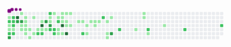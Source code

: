 <svg viewBox="-16 -32 880 192" width="880" height="192" xmlns="http://www.w3.org/2000/svg"><desc>Generated with https://github.com/Platane/snk</desc><style>@keyframes c0{.56%{fill:var(--c1)}.58%,to{fill:var(--ce)}}@keyframes c1{45.86%{fill:var(--c2)}45.88%,to{fill:var(--ce)}}@keyframes c2{1.7%{fill:var(--c1)}1.72%,to{fill:var(--ce)}}@keyframes c3{1.98%{fill:var(--c1)}2%,to{fill:var(--ce)}}@keyframes c4{47.28%{fill:var(--c2)}47.3%,to{fill:var(--ce)}}@keyframes c5{87.45%{fill:var(--c3)}87.47%,to{fill:var(--ce)}}@keyframes c6{45.29%{fill:var(--c2)}45.31%,to{fill:var(--ce)}}@keyframes c7{45.57%{fill:var(--c2)}45.59%,to{fill:var(--ce)}}@keyframes c8{46.43%{fill:var(--c2)}46.45%,to{fill:var(--ce)}}@keyframes c9{2.27%{fill:var(--c1)}2.29%,to{fill:var(--ce)}}@keyframes ca{47%{fill:var(--c2)}47.02%,to{fill:var(--ce)}}@keyframes cb{89.45%{fill:var(--c4)}89.47%,to{fill:var(--ce)}}@keyframes cc{85.74%{fill:var(--c3)}85.76%,to{fill:var(--ce)}}@keyframes cd{44.43%{fill:var(--c1)}44.45%,to{fill:var(--ce)}}@keyframes ce{85.46%{fill:var(--c3)}85.48%,to{fill:var(--ce)}}@keyframes cf{40.16%{fill:var(--c1)}40.18%,to{fill:var(--ce)}}@keyframes cg{2.84%{fill:var(--c1)}2.86%,to{fill:var(--ce)}}@keyframes ch{39.31%{fill:var(--c1)}39.33%,to{fill:var(--ce)}}@keyframes ci{39.59%{fill:var(--c1)}39.61%,to{fill:var(--ce)}}@keyframes cj{39.88%{fill:var(--c1)}39.9%,to{fill:var(--ce)}}@keyframes ck{3.12%{fill:var(--c1)}3.14%,to{fill:var(--ce)}}@keyframes cl{41.02%{fill:var(--c1)}41.04%,to{fill:var(--ce)}}@keyframes cm{3.41%{fill:var(--c1)}3.43%,to{fill:var(--ce)}}@keyframes cn{42.16%{fill:var(--c1)}42.18%,to{fill:var(--ce)}}@keyframes co{38.74%{fill:var(--c1)}38.76%,to{fill:var(--ce)}}@keyframes cp{41.59%{fill:var(--c1)}41.61%,to{fill:var(--ce)}}@keyframes cq{3.98%{fill:var(--c1)}4%,to{fill:var(--ce)}}@keyframes cr{49.85%{fill:var(--c2)}49.87%,to{fill:var(--ce)}}@keyframes cs{37.88%{fill:var(--c1)}37.9%,to{fill:var(--ce)}}@keyframes ct{91.73%{fill:var(--c4)}91.75%,to{fill:var(--ce)}}@keyframes cu{4.26%{fill:var(--c1)}4.28%,to{fill:var(--ce)}}@keyframes cv{50.13%{fill:var(--c2)}50.15%,to{fill:var(--ce)}}@keyframes cw{83.75%{fill:var(--c3)}83.77%,to{fill:var(--ce)}}@keyframes cx{4.55%{fill:var(--c1)}4.57%,to{fill:var(--ce)}}@keyframes cy{54.41%{fill:var(--c2)}54.43%,to{fill:var(--ce)}}@keyframes cz{8.54%{fill:var(--c1)}8.56%,to{fill:var(--ce)}}@keyframes c10{8.25%{fill:var(--c1)}8.27%,to{fill:var(--ce)}}@keyframes c11{83.18%{fill:var(--c3)}83.2%,to{fill:var(--ce)}}@keyframes c12{51.56%{fill:var(--c2)}51.58%,to{fill:var(--ce)}}@keyframes c13{36.46%{fill:var(--c1)}36.48%,to{fill:var(--ce)}}@keyframes c14{51.27%{fill:var(--c2)}51.29%,to{fill:var(--ce)}}@keyframes c15{50.99%{fill:var(--c2)}51.01%,to{fill:var(--ce)}}@keyframes c16{9.11%{fill:var(--c1)}9.13%,to{fill:var(--ce)}}@keyframes c17{53.27%{fill:var(--c2)}53.29%,to{fill:var(--ce)}}@keyframes c18{7.11%{fill:var(--c1)}7.13%,to{fill:var(--ce)}}@keyframes c19{6.26%{fill:var(--c1)}6.28%,to{fill:var(--ce)}}@keyframes c1a{9.68%{fill:var(--c1)}9.7%,to{fill:var(--ce)}}@keyframes c1b{9.39%{fill:var(--c1)}9.41%,to{fill:var(--ce)}}@keyframes c1c{11.39%{fill:var(--c1)}11.41%,to{fill:var(--ce)}}@keyframes c1d{93.15%{fill:var(--c4)}93.17%,to{fill:var(--ce)}}@keyframes c1e{6.54%{fill:var(--c1)}6.56%,to{fill:var(--ce)}}@keyframes c1f{9.96%{fill:var(--c1)}9.98%,to{fill:var(--ce)}}@keyframes c1g{11.1%{fill:var(--c1)}11.12%,to{fill:var(--ce)}}@keyframes c1h{12.53%{fill:var(--c1)}12.55%,to{fill:var(--ce)}}@keyframes c1i{94.01%{fill:var(--c4)}94.03%,to{fill:var(--ce)}}@keyframes c1j{10.25%{fill:var(--c1)}10.27%,to{fill:var(--ce)}}@keyframes c1k{12.81%{fill:var(--c1)}12.83%,to{fill:var(--ce)}}@keyframes c1l{13.67%{fill:var(--c1)}13.69%,to{fill:var(--ce)}}@keyframes c1m{13.95%{fill:var(--c1)}13.97%,to{fill:var(--ce)}}@keyframes c1n{58.11%{fill:var(--c2)}58.13%,to{fill:var(--ce)}}@keyframes c1o{20.22%{fill:var(--c1)}20.24%,to{fill:var(--ce)}}@keyframes c1p{20.79%{fill:var(--c1)}20.81%,to{fill:var(--ce)}}@keyframes c1q{14.52%{fill:var(--c1)}14.54%,to{fill:var(--ce)}}@keyframes c1r{14.8%{fill:var(--c1)}14.82%,to{fill:var(--ce)}}@keyframes c1s{19.65%{fill:var(--c1)}19.67%,to{fill:var(--ce)}}@keyframes c1t{15.09%{fill:var(--c1)}15.11%,to{fill:var(--ce)}}@keyframes c1u{60.67%{fill:var(--c2)}60.69%,to{fill:var(--ce)}}@keyframes c1v{15.66%{fill:var(--c1)}15.68%,to{fill:var(--ce)}}@keyframes c1w{17.65%{fill:var(--c1)}17.67%,to{fill:var(--ce)}}@keyframes c1x{17.94%{fill:var(--c1)}17.96%,to{fill:var(--ce)}}@keyframes c1y{16.23%{fill:var(--c1)}16.25%,to{fill:var(--ce)}}@keyframes c1z{78.34%{fill:var(--c3)}78.36%,to{fill:var(--ce)}}@keyframes c20{62.67%{fill:var(--c2)}62.69%,to{fill:var(--ce)}}@keyframes c21{25.06%{fill:var(--c1)}25.08%,to{fill:var(--ce)}}@keyframes c22{30.19%{fill:var(--c1)}30.21%,to{fill:var(--ce)}}@keyframes c23{29.9%{fill:var(--c1)}29.92%,to{fill:var(--ce)}}@keyframes c24{64.66%{fill:var(--c2)}64.68%,to{fill:var(--ce)}}@keyframes c25{26.2%{fill:var(--c1)}26.22%,to{fill:var(--ce)}}@keyframes c26{27.91%{fill:var(--c1)}27.93%,to{fill:var(--ce)}}@keyframes c27{67.23%{fill:var(--c2)}67.25%,to{fill:var(--ce)}}@keyframes c28{70.08%{fill:var(--c2)}70.1%,to{fill:var(--ce)}}@keyframes u0{.56%{transform:scale(0,1)}.58%,1.7%{transform:scale(.02,1)}1.72%,1.98%{transform:scale(.04,1)}2%,2.27%{transform:scale(.06,1)}2.29%,2.84%{transform:scale(.08,1)}2.86%,3.12%{transform:scale(.1,1)}3.14%,3.41%{transform:scale(.12,1)}3.43%,3.98%{transform:scale(.13,1)}4%,4.26%{transform:scale(.15,1)}4.28%,4.55%{transform:scale(.17,1)}4.57%,6.26%{transform:scale(.19,1)}6.28%,6.54%{transform:scale(.21,1)}6.56%,7.11%{transform:scale(.23,1)}7.13%,8.25%{transform:scale(.25,1)}8.27%,8.54%{transform:scale(.27,1)}8.56%,9.11%{transform:scale(.29,1)}9.13%,9.39%{transform:scale(.31,1)}9.41%,9.68%{transform:scale(.33,1)}9.7%,9.96%{transform:scale(.35,1)}10.25%,9.98%{transform:scale(.37,1)}10.27%,11.1%{transform:scale(.38,1)}11.12%,11.39%{transform:scale(.4,1)}11.41%,12.53%{transform:scale(.42,1)}12.55%,12.81%{transform:scale(.44,1)}12.83%,13.67%{transform:scale(.46,1)}13.69%,13.95%{transform:scale(.48,1)}13.97%,14.52%{transform:scale(.5,1)}14.54%,14.8%{transform:scale(.52,1)}14.82%,15.09%{transform:scale(.54,1)}15.11%,15.66%{transform:scale(.56,1)}15.68%,16.23%{transform:scale(.58,1)}16.25%,17.65%{transform:scale(.6,1)}17.67%,17.94%{transform:scale(.62,1)}17.96%,19.65%{transform:scale(.63,1)}19.67%,20.22%{transform:scale(.65,1)}20.24%,20.79%{transform:scale(.67,1)}20.81%,25.06%{transform:scale(.69,1)}25.08%,26.2%{transform:scale(.71,1)}26.22%,27.91%{transform:scale(.73,1)}27.93%,29.9%{transform:scale(.75,1)}29.92%,30.19%{transform:scale(.77,1)}30.21%,36.46%{transform:scale(.79,1)}36.48%,37.88%{transform:scale(.81,1)}37.9%,38.74%{transform:scale(.83,1)}38.76%,39.31%{transform:scale(.85,1)}39.33%,39.59%{transform:scale(.87,1)}39.61%,39.88%{transform:scale(.88,1)}39.9%,40.16%{transform:scale(.9,1)}40.18%,41.02%{transform:scale(.92,1)}41.04%,41.59%{transform:scale(.94,1)}41.61%,42.16%{transform:scale(.96,1)}42.18%,44.43%{transform:scale(.98,1)}44.45%,to{transform:scale(1,1)}}@keyframes u1{45.29%{transform:scale(0,1)}45.31%,45.57%{transform:scale(.05,1)}45.59%,45.86%{transform:scale(.11,1)}45.88%,46.43%{transform:scale(.16,1)}46.45%,47%{transform:scale(.21,1)}47.02%,47.28%{transform:scale(.26,1)}47.3%,49.85%{transform:scale(.32,1)}49.87%,50.13%{transform:scale(.37,1)}50.15%,50.99%{transform:scale(.42,1)}51.01%,51.27%{transform:scale(.47,1)}51.29%,51.56%{transform:scale(.53,1)}51.58%,53.27%{transform:scale(.58,1)}53.29%,54.41%{transform:scale(.63,1)}54.43%,58.11%{transform:scale(.68,1)}58.13%,60.67%{transform:scale(.74,1)}60.69%,62.67%{transform:scale(.79,1)}62.69%,64.66%{transform:scale(.84,1)}64.68%,67.23%{transform:scale(.89,1)}67.25%,70.08%{transform:scale(.95,1)}70.1%,to{transform:scale(1,1)}}@keyframes u2{78.34%{transform:scale(0,1)}78.36%,83.18%{transform:scale(.17,1)}83.2%,83.75%{transform:scale(.33,1)}83.77%,85.46%{transform:scale(.5,1)}85.48%,85.74%{transform:scale(.67,1)}85.76%,87.45%{transform:scale(.83,1)}87.47%,to{transform:scale(1,1)}}@keyframes u3{89.45%{transform:scale(0,1)}89.47%,91.73%{transform:scale(.25,1)}91.75%,93.15%{transform:scale(.5,1)}93.17%,94.01%{transform:scale(.75,1)}94.03%,to{transform:scale(1,1)}}@keyframes s0{0%,99.72%{transform:translate(0,-16px)}.57%{transform:translate(0,16px)}.85%{transform:translate(-16px,16px)}1.42%{transform:translate(-16px,48px)}1.71%,46.15%{transform:translate(0,48px)}1.99%,47.58%{transform:translate(0,64px)}4.56%{transform:translate(144px,64px)}4.84%{transform:translate(144px,80px)}5.13%,51.85%,95.16%{transform:translate(160px,80px)}5.41%{transform:translate(160px,96px)}5.98%{transform:translate(192px,96px)}52.42%,6.27%{transform:translate(192px,80px)}6.55%{transform:translate(208px,80px)}6.84%{transform:translate(208px,64px)}7.12%,82.34%{transform:translate(192px,64px)}7.41%,82.62%{transform:translate(192px,48px)}7.69%{transform:translate(176px,48px)}7.98%{transform:translate(176px,32px)}8.26%,83.48%{transform:translate(160px,32px)}54.7%,8.55%{transform:translate(160px,16px)}11.68%,9.4%{transform:translate(208px,16px)}9.69%{transform:translate(208px,0)}10.26%{transform:translate(240px,0)}10.54%{transform:translate(240px,16px)}10.83%,11.97%{transform:translate(224px,16px)}11.11%{transform:translate(224px,32px)}11.4%{transform:translate(208px,32px)}12.54%,93.45%{transform:translate(224px,48px)}13.39%{transform:translate(272px,48px)}13.68%{transform:translate(272px,32px)}15.95%{transform:translate(400px,32px)}16.24%{transform:translate(400px,16px)}16.52%{transform:translate(384px,16px)}17.95%{transform:translate(384px,96px)}18.23%{transform:translate(368px,96px)}19.09%{transform:translate(368px,48px)}20.23%{transform:translate(304px,48px)}20.8%{transform:translate(304px,80px)}22.22%,78.63%{transform:translate(384px,80px)}22.51%,78.92%{transform:translate(384px,64px)}23.08%{transform:translate(416px,64px)}23.36%{transform:translate(416px,48px)}24.79%{transform:translate(496px,48px)}25.07%{transform:translate(496px,64px)}25.64%{transform:translate(528px,64px)}25.93%{transform:translate(528px,80px)}27.35%{transform:translate(608px,80px)}28.49%{transform:translate(608px,16px)}29.91%{transform:translate(528px,16px)}30.2%{transform:translate(528px,0)}36.47%{transform:translate(176px,0)}36.75%{transform:translate(176px,16px)}37.61%,91.17%{transform:translate(128px,16px)}37.89%{transform:translate(128px,32px)}38.18%{transform:translate(112px,32px)}38.46%{transform:translate(112px,16px)}39.32%{transform:translate(64px,16px)}39.89%{transform:translate(64px,48px)}40.17%{transform:translate(48px,48px)}40.46%{transform:translate(48px,64px)}40.74%{transform:translate(64px,64px)}41.03%{transform:translate(64px,80px)}41.6%{transform:translate(96px,80px)}41.88%{transform:translate(96px,96px)}42.17%{transform:translate(80px,96px)}43.87%{transform:translate(80px,0)}45.01%{transform:translate(16px,0)}45.58%{transform:translate(16px,32px)}45.87%,86.32%{transform:translate(0,32px)}46.44%{transform:translate(16px,48px)}47.01%{transform:translate(16px,80px)}47.29%{transform:translate(0,80px)}49.57%{transform:translate(112px,64px)}49.86%{transform:translate(112px,80px)}51%{transform:translate(176px,80px)}51.28%{transform:translate(176px,64px)}51.57%,95.44%{transform:translate(160px,64px)}53.85%{transform:translate(192px,0)}54.42%{transform:translate(160px,0)}56.98%{transform:translate(288px,16px)}58.12%{transform:translate(288px,80px)}59.54%{transform:translate(368px,80px)}60.68%{transform:translate(368px,16px)}61.82%{transform:translate(432px,16px)}62.68%{transform:translate(432px,64px)}69.8%{transform:translate(832px,64px)}70.09%{transform:translate(832px,48px)}77.78%{transform:translate(400px,48px)}78.35%{transform:translate(400px,80px)}83.19%{transform:translate(160px,48px)}87.46%{transform:translate(0,96px)}88.03%{transform:translate(32px,96px)}89.46%{transform:translate(32px,16px)}91.74%,96.3%{transform:translate(128px,48px)}94.02%{transform:translate(224px,80px)}96.01%{transform:translate(128px,64px)}96.87%{transform:translate(96px,48px)}98.01%{transform:translate(96px,-16px)}}@keyframes s1{0%,99.72%{transform:translate(16px,-16px)}.28%{transform:translate(0,-16px)}.85%{transform:translate(0,16px)}1.14%{transform:translate(-16px,16px)}1.71%{transform:translate(-16px,48px)}1.99%,46.44%{transform:translate(0,48px)}2.28%,47.86%{transform:translate(0,64px)}4.84%{transform:translate(144px,64px)}5.13%{transform:translate(144px,80px)}5.41%,52.14%,95.44%{transform:translate(160px,80px)}5.7%{transform:translate(160px,96px)}6.27%{transform:translate(192px,96px)}52.71%,6.55%{transform:translate(192px,80px)}6.84%{transform:translate(208px,80px)}7.12%{transform:translate(208px,64px)}7.41%,82.62%{transform:translate(192px,64px)}7.69%,82.91%{transform:translate(192px,48px)}7.98%{transform:translate(176px,48px)}8.26%{transform:translate(176px,32px)}8.55%,83.76%{transform:translate(160px,32px)}54.99%,8.83%{transform:translate(160px,16px)}11.97%,9.69%{transform:translate(208px,16px)}9.97%{transform:translate(208px,0)}10.54%{transform:translate(240px,0)}10.83%{transform:translate(240px,16px)}11.11%,12.25%{transform:translate(224px,16px)}11.4%{transform:translate(224px,32px)}11.68%{transform:translate(208px,32px)}12.82%,93.73%{transform:translate(224px,48px)}13.68%{transform:translate(272px,48px)}13.96%{transform:translate(272px,32px)}16.24%{transform:translate(400px,32px)}16.52%{transform:translate(400px,16px)}16.81%{transform:translate(384px,16px)}18.23%{transform:translate(384px,96px)}18.52%{transform:translate(368px,96px)}19.37%{transform:translate(368px,48px)}20.51%{transform:translate(304px,48px)}21.08%{transform:translate(304px,80px)}22.51%,78.92%{transform:translate(384px,80px)}22.79%,79.2%{transform:translate(384px,64px)}23.36%{transform:translate(416px,64px)}23.65%{transform:translate(416px,48px)}25.07%{transform:translate(496px,48px)}25.36%{transform:translate(496px,64px)}25.93%{transform:translate(528px,64px)}26.21%{transform:translate(528px,80px)}27.64%{transform:translate(608px,80px)}28.77%{transform:translate(608px,16px)}30.2%{transform:translate(528px,16px)}30.48%{transform:translate(528px,0)}36.75%{transform:translate(176px,0)}37.04%{transform:translate(176px,16px)}37.89%,91.45%{transform:translate(128px,16px)}38.18%{transform:translate(128px,32px)}38.46%{transform:translate(112px,32px)}38.75%{transform:translate(112px,16px)}39.6%{transform:translate(64px,16px)}40.17%{transform:translate(64px,48px)}40.46%{transform:translate(48px,48px)}40.74%{transform:translate(48px,64px)}41.03%{transform:translate(64px,64px)}41.31%{transform:translate(64px,80px)}41.88%{transform:translate(96px,80px)}42.17%{transform:translate(96px,96px)}42.45%{transform:translate(80px,96px)}44.16%{transform:translate(80px,0)}45.3%{transform:translate(16px,0)}45.87%{transform:translate(16px,32px)}46.15%,86.61%{transform:translate(0,32px)}46.72%{transform:translate(16px,48px)}47.29%{transform:translate(16px,80px)}47.58%{transform:translate(0,80px)}49.86%{transform:translate(112px,64px)}50.14%{transform:translate(112px,80px)}51.28%{transform:translate(176px,80px)}51.57%{transform:translate(176px,64px)}51.85%,95.73%{transform:translate(160px,64px)}54.13%{transform:translate(192px,0)}54.7%{transform:translate(160px,0)}57.26%{transform:translate(288px,16px)}58.4%{transform:translate(288px,80px)}59.83%{transform:translate(368px,80px)}60.97%{transform:translate(368px,16px)}62.11%{transform:translate(432px,16px)}62.96%{transform:translate(432px,64px)}70.09%{transform:translate(832px,64px)}70.37%{transform:translate(832px,48px)}78.06%{transform:translate(400px,48px)}78.63%{transform:translate(400px,80px)}83.48%{transform:translate(160px,48px)}87.75%{transform:translate(0,96px)}88.32%{transform:translate(32px,96px)}89.74%{transform:translate(32px,16px)}92.02%,96.58%{transform:translate(128px,48px)}94.3%{transform:translate(224px,80px)}96.3%{transform:translate(128px,64px)}97.15%{transform:translate(96px,48px)}98.29%{transform:translate(96px,-16px)}}@keyframes s2{0%,99.72%{transform:translate(32px,-16px)}.57%{transform:translate(0,-16px)}1.14%{transform:translate(0,16px)}1.42%{transform:translate(-16px,16px)}1.99%{transform:translate(-16px,48px)}2.28%,46.72%{transform:translate(0,48px)}2.56%,48.15%{transform:translate(0,64px)}5.13%{transform:translate(144px,64px)}5.41%{transform:translate(144px,80px)}5.7%,52.42%,95.73%{transform:translate(160px,80px)}5.98%{transform:translate(160px,96px)}6.55%{transform:translate(192px,96px)}52.99%,6.84%{transform:translate(192px,80px)}7.12%{transform:translate(208px,80px)}7.41%{transform:translate(208px,64px)}7.69%,82.91%{transform:translate(192px,64px)}7.98%,83.19%{transform:translate(192px,48px)}8.26%{transform:translate(176px,48px)}8.55%{transform:translate(176px,32px)}8.83%,84.05%{transform:translate(160px,32px)}55.27%,9.12%{transform:translate(160px,16px)}12.25%,9.97%{transform:translate(208px,16px)}10.26%{transform:translate(208px,0)}10.83%{transform:translate(240px,0)}11.11%{transform:translate(240px,16px)}11.4%,12.54%{transform:translate(224px,16px)}11.68%{transform:translate(224px,32px)}11.97%{transform:translate(208px,32px)}13.11%,94.02%{transform:translate(224px,48px)}13.96%{transform:translate(272px,48px)}14.25%{transform:translate(272px,32px)}16.52%{transform:translate(400px,32px)}16.81%{transform:translate(400px,16px)}17.09%{transform:translate(384px,16px)}18.52%{transform:translate(384px,96px)}18.8%{transform:translate(368px,96px)}19.66%{transform:translate(368px,48px)}20.8%{transform:translate(304px,48px)}21.37%{transform:translate(304px,80px)}22.79%,79.2%{transform:translate(384px,80px)}23.08%,79.49%{transform:translate(384px,64px)}23.65%{transform:translate(416px,64px)}23.93%{transform:translate(416px,48px)}25.36%{transform:translate(496px,48px)}25.64%{transform:translate(496px,64px)}26.21%{transform:translate(528px,64px)}26.5%{transform:translate(528px,80px)}27.92%{transform:translate(608px,80px)}29.06%{transform:translate(608px,16px)}30.48%{transform:translate(528px,16px)}30.77%{transform:translate(528px,0)}37.04%{transform:translate(176px,0)}37.32%{transform:translate(176px,16px)}38.18%,91.74%{transform:translate(128px,16px)}38.46%{transform:translate(128px,32px)}38.75%{transform:translate(112px,32px)}39.03%{transform:translate(112px,16px)}39.89%{transform:translate(64px,16px)}40.46%{transform:translate(64px,48px)}40.74%{transform:translate(48px,48px)}41.03%{transform:translate(48px,64px)}41.31%{transform:translate(64px,64px)}41.6%{transform:translate(64px,80px)}42.17%{transform:translate(96px,80px)}42.45%{transform:translate(96px,96px)}42.74%{transform:translate(80px,96px)}44.44%{transform:translate(80px,0)}45.58%{transform:translate(16px,0)}46.15%{transform:translate(16px,32px)}46.44%,86.89%{transform:translate(0,32px)}47.01%{transform:translate(16px,48px)}47.58%{transform:translate(16px,80px)}47.86%{transform:translate(0,80px)}50.14%{transform:translate(112px,64px)}50.43%{transform:translate(112px,80px)}51.57%{transform:translate(176px,80px)}51.85%{transform:translate(176px,64px)}52.14%,96.01%{transform:translate(160px,64px)}54.42%{transform:translate(192px,0)}54.99%{transform:translate(160px,0)}57.55%{transform:translate(288px,16px)}58.69%{transform:translate(288px,80px)}60.11%{transform:translate(368px,80px)}61.25%{transform:translate(368px,16px)}62.39%{transform:translate(432px,16px)}63.25%{transform:translate(432px,64px)}70.37%{transform:translate(832px,64px)}70.66%{transform:translate(832px,48px)}78.35%{transform:translate(400px,48px)}78.92%{transform:translate(400px,80px)}83.76%{transform:translate(160px,48px)}88.03%{transform:translate(0,96px)}88.6%{transform:translate(32px,96px)}90.03%{transform:translate(32px,16px)}92.31%,96.87%{transform:translate(128px,48px)}94.59%{transform:translate(224px,80px)}96.58%{transform:translate(128px,64px)}97.44%{transform:translate(96px,48px)}98.58%{transform:translate(96px,-16px)}}@keyframes s3{0%,99.72%{transform:translate(48px,-16px)}.85%{transform:translate(0,-16px)}1.42%{transform:translate(0,16px)}1.71%{transform:translate(-16px,16px)}2.28%{transform:translate(-16px,48px)}2.56%,47.01%{transform:translate(0,48px)}2.85%,48.43%{transform:translate(0,64px)}5.41%{transform:translate(144px,64px)}5.7%{transform:translate(144px,80px)}5.98%,52.71%,96.01%{transform:translate(160px,80px)}6.27%{transform:translate(160px,96px)}6.84%{transform:translate(192px,96px)}53.28%,7.12%{transform:translate(192px,80px)}7.41%{transform:translate(208px,80px)}7.69%{transform:translate(208px,64px)}7.98%,83.19%{transform:translate(192px,64px)}8.26%,83.48%{transform:translate(192px,48px)}8.55%{transform:translate(176px,48px)}8.83%{transform:translate(176px,32px)}84.33%,9.12%{transform:translate(160px,32px)}55.56%,9.4%{transform:translate(160px,16px)}10.26%,12.54%{transform:translate(208px,16px)}10.54%{transform:translate(208px,0)}11.11%{transform:translate(240px,0)}11.4%{transform:translate(240px,16px)}11.68%,12.82%{transform:translate(224px,16px)}11.97%{transform:translate(224px,32px)}12.25%{transform:translate(208px,32px)}13.39%,94.3%{transform:translate(224px,48px)}14.25%{transform:translate(272px,48px)}14.53%{transform:translate(272px,32px)}16.81%{transform:translate(400px,32px)}17.09%{transform:translate(400px,16px)}17.38%{transform:translate(384px,16px)}18.8%{transform:translate(384px,96px)}19.09%{transform:translate(368px,96px)}19.94%{transform:translate(368px,48px)}21.08%{transform:translate(304px,48px)}21.65%{transform:translate(304px,80px)}23.08%,79.49%{transform:translate(384px,80px)}23.36%,79.77%{transform:translate(384px,64px)}23.93%{transform:translate(416px,64px)}24.22%{transform:translate(416px,48px)}25.64%{transform:translate(496px,48px)}25.93%{transform:translate(496px,64px)}26.5%{transform:translate(528px,64px)}26.78%{transform:translate(528px,80px)}28.21%{transform:translate(608px,80px)}29.34%{transform:translate(608px,16px)}30.77%{transform:translate(528px,16px)}31.05%{transform:translate(528px,0)}37.32%{transform:translate(176px,0)}37.61%{transform:translate(176px,16px)}38.46%,92.02%{transform:translate(128px,16px)}38.75%{transform:translate(128px,32px)}39.03%{transform:translate(112px,32px)}39.32%{transform:translate(112px,16px)}40.17%{transform:translate(64px,16px)}40.74%{transform:translate(64px,48px)}41.03%{transform:translate(48px,48px)}41.31%{transform:translate(48px,64px)}41.6%{transform:translate(64px,64px)}41.88%{transform:translate(64px,80px)}42.45%{transform:translate(96px,80px)}42.74%{transform:translate(96px,96px)}43.02%{transform:translate(80px,96px)}44.73%{transform:translate(80px,0)}45.87%{transform:translate(16px,0)}46.44%{transform:translate(16px,32px)}46.72%,87.18%{transform:translate(0,32px)}47.29%{transform:translate(16px,48px)}47.86%{transform:translate(16px,80px)}48.15%{transform:translate(0,80px)}50.43%{transform:translate(112px,64px)}50.71%{transform:translate(112px,80px)}51.85%{transform:translate(176px,80px)}52.14%{transform:translate(176px,64px)}52.42%,96.3%{transform:translate(160px,64px)}54.7%{transform:translate(192px,0)}55.27%{transform:translate(160px,0)}57.83%{transform:translate(288px,16px)}58.97%{transform:translate(288px,80px)}60.4%{transform:translate(368px,80px)}61.54%{transform:translate(368px,16px)}62.68%{transform:translate(432px,16px)}63.53%{transform:translate(432px,64px)}70.66%{transform:translate(832px,64px)}70.94%{transform:translate(832px,48px)}78.63%{transform:translate(400px,48px)}79.2%{transform:translate(400px,80px)}84.05%{transform:translate(160px,48px)}88.32%{transform:translate(0,96px)}88.89%{transform:translate(32px,96px)}90.31%{transform:translate(32px,16px)}92.59%,97.15%{transform:translate(128px,48px)}94.87%{transform:translate(224px,80px)}96.87%{transform:translate(128px,64px)}97.72%{transform:translate(96px,48px)}98.86%{transform:translate(96px,-16px)}}:root{--cb:#1b1f230a;--cs:purple;--ce:#ebedf0;--c0:#ebedf0;--c1:#9be9a8;--c2:#40c463;--c3:#30a14e;--c4:#216e39}@media (prefers-color-scheme:dark){:root{--cb:#1b1f230a;--cs:purple;--ce:#161b22;--c1:#01311f;--c2:#034525;--c3:#0f6d31;--c4:#00c647}}.c{shape-rendering:geometricPrecision;fill:var(--ce);stroke-width:1px;stroke:var(--cb);animation:none 35100ms linear infinite}.c.c0{fill:var(--c1);animation-name:c0}.c.c1{fill:var(--c2);animation-name:c1}.c.c2,.c.c3{fill:var(--c1);animation-name:c2}.c.c3{animation-name:c3}.c.c4{fill:var(--c2);animation-name:c4}.c.c5{fill:var(--c3);animation-name:c5}.c.c6,.c.c7,.c.c8{fill:var(--c2);animation-name:c6}.c.c7,.c.c8{animation-name:c7}.c.c8{animation-name:c8}.c.c9{fill:var(--c1);animation-name:c9}.c.ca{fill:var(--c2);animation-name:ca}.c.cb{fill:var(--c4);animation-name:cb}.c.cc{fill:var(--c3);animation-name:cc}.c.cd{fill:var(--c1);animation-name:cd}.c.ce{fill:var(--c3);animation-name:ce}.c.cf,.c.cg,.c.ch{fill:var(--c1);animation-name:cf}.c.cg,.c.ch{animation-name:cg}.c.ch{animation-name:ch}.c.ci,.c.cj,.c.ck{fill:var(--c1);animation-name:ci}.c.cj,.c.ck{animation-name:cj}.c.ck{animation-name:ck}.c.cl,.c.cm,.c.cn{fill:var(--c1);animation-name:cl}.c.cm,.c.cn{animation-name:cm}.c.cn{animation-name:cn}.c.co,.c.cp,.c.cq{fill:var(--c1);animation-name:co}.c.cp,.c.cq{animation-name:cp}.c.cq{animation-name:cq}.c.cr{fill:var(--c2);animation-name:cr}.c.cs{fill:var(--c1);animation-name:cs}.c.ct{fill:var(--c4);animation-name:ct}.c.cu{fill:var(--c1);animation-name:cu}.c.cv{fill:var(--c2);animation-name:cv}.c.cw{fill:var(--c3);animation-name:cw}.c.cx{fill:var(--c1);animation-name:cx}.c.cy{fill:var(--c2);animation-name:cy}.c.c10,.c.cz{fill:var(--c1);animation-name:cz}.c.c10{animation-name:c10}.c.c11{fill:var(--c3);animation-name:c11}.c.c12{fill:var(--c2);animation-name:c12}.c.c13{fill:var(--c1);animation-name:c13}.c.c14,.c.c15{fill:var(--c2);animation-name:c14}.c.c15{animation-name:c15}.c.c16{fill:var(--c1);animation-name:c16}.c.c17{fill:var(--c2);animation-name:c17}.c.c18,.c.c19{fill:var(--c1);animation-name:c18}.c.c19{animation-name:c19}.c.c1a,.c.c1b,.c.c1c{fill:var(--c1);animation-name:c1a}.c.c1b,.c.c1c{animation-name:c1b}.c.c1c{animation-name:c1c}.c.c1d{fill:var(--c4);animation-name:c1d}.c.c1e{fill:var(--c1);animation-name:c1e}.c.c1f,.c.c1g,.c.c1h{fill:var(--c1);animation-name:c1f}.c.c1g,.c.c1h{animation-name:c1g}.c.c1h{animation-name:c1h}.c.c1i{fill:var(--c4);animation-name:c1i}.c.c1j{fill:var(--c1);animation-name:c1j}.c.c1k,.c.c1l,.c.c1m{fill:var(--c1);animation-name:c1k}.c.c1l,.c.c1m{animation-name:c1l}.c.c1m{animation-name:c1m}.c.c1n{fill:var(--c2);animation-name:c1n}.c.c1o,.c.c1p,.c.c1q{fill:var(--c1);animation-name:c1o}.c.c1p,.c.c1q{animation-name:c1p}.c.c1q{animation-name:c1q}.c.c1r,.c.c1s,.c.c1t{fill:var(--c1);animation-name:c1r}.c.c1s,.c.c1t{animation-name:c1s}.c.c1t{animation-name:c1t}.c.c1u{fill:var(--c2);animation-name:c1u}.c.c1v{fill:var(--c1);animation-name:c1v}.c.c1w,.c.c1x,.c.c1y{fill:var(--c1);animation-name:c1w}.c.c1x,.c.c1y{animation-name:c1x}.c.c1y{animation-name:c1y}.c.c1z{fill:var(--c3);animation-name:c1z}.c.c20{fill:var(--c2);animation-name:c20}.c.c21,.c.c22,.c.c23{fill:var(--c1);animation-name:c21}.c.c22,.c.c23{animation-name:c22}.c.c23{animation-name:c23}.c.c24{fill:var(--c2);animation-name:c24}.c.c25,.c.c26{fill:var(--c1);animation-name:c25}.c.c26{animation-name:c26}.c.c27,.c.c28{fill:var(--c2);animation-name:c27}.c.c28{animation-name:c28}.s,.u{animation:none linear 35100ms infinite}.u,.u.u0{transform-origin:0 0}.u{transform:scale(0,1)}.u.u0{fill:var(--c1);animation-name:u0}.u.u1{fill:var(--c2);animation-name:u1;transform-origin:544.4px 0}.u.u2{fill:var(--c3);animation-name:u2;transform-origin:743.3px 0}.u.u3{fill:var(--c4);animation-name:u3;transform-origin:806.1px 0}.s{shape-rendering:geometricPrecision;fill:var(--cs)}.s.s0{transform:translate(0,-16px);animation-name:s0}.s.s1{transform:translate(16px,-16px);animation-name:s1}.s.s2{transform:translate(32px,-16px);animation-name:s2}.s.s3{transform:translate(48px,-16px);animation-name:s3}</style><rect class="c" x="2" y="2" rx="2" ry="2" width="12" height="12"/><rect class="c c0" x="2" y="18" rx="2" ry="2" width="12" height="12"/><rect class="c c1" x="2" y="34" rx="2" ry="2" width="12" height="12"/><rect class="c c2" x="2" y="50" rx="2" ry="2" width="12" height="12"/><rect class="c c3" x="2" y="66" rx="2" ry="2" width="12" height="12"/><rect class="c c4" x="2" y="82" rx="2" ry="2" width="12" height="12"/><rect class="c c5" x="2" y="98" rx="2" ry="2" width="12" height="12"/><rect class="c" x="18" y="2" rx="2" ry="2" width="12" height="12"/><rect class="c c6" x="18" y="18" rx="2" ry="2" width="12" height="12"/><rect class="c c7" x="18" y="34" rx="2" ry="2" width="12" height="12"/><rect class="c c8" x="18" y="50" rx="2" ry="2" width="12" height="12"/><rect class="c c9" x="18" y="66" rx="2" ry="2" width="12" height="12"/><rect class="c ca" x="18" y="82" rx="2" ry="2" width="12" height="12"/><rect class="c" x="18" y="98" rx="2" ry="2" width="12" height="12"/><rect class="c" x="34" y="2" rx="2" ry="2" width="12" height="12"/><rect class="c cb" x="34" y="18" rx="2" ry="2" width="12" height="12"/><rect class="c cc" x="34" y="34" rx="2" ry="2" width="12" height="12"/><rect class="c" x="34" y="50" rx="2" ry="2" width="12" height="12"/><rect class="c" x="34" y="66" rx="2" ry="2" width="12" height="12"/><rect class="c" x="34" y="82" rx="2" ry="2" width="12" height="12"/><rect class="c" x="34" y="98" rx="2" ry="2" width="12" height="12"/><rect class="c cd" x="50" y="2" rx="2" ry="2" width="12" height="12"/><rect class="c" x="50" y="18" rx="2" ry="2" width="12" height="12"/><rect class="c ce" x="50" y="34" rx="2" ry="2" width="12" height="12"/><rect class="c cf" x="50" y="50" rx="2" ry="2" width="12" height="12"/><rect class="c cg" x="50" y="66" rx="2" ry="2" width="12" height="12"/><rect class="c" x="50" y="82" rx="2" ry="2" width="12" height="12"/><rect class="c" x="50" y="98" rx="2" ry="2" width="12" height="12"/><rect class="c" x="66" y="2" rx="2" ry="2" width="12" height="12"/><rect class="c ch" x="66" y="18" rx="2" ry="2" width="12" height="12"/><rect class="c ci" x="66" y="34" rx="2" ry="2" width="12" height="12"/><rect class="c cj" x="66" y="50" rx="2" ry="2" width="12" height="12"/><rect class="c ck" x="66" y="66" rx="2" ry="2" width="12" height="12"/><rect class="c cl" x="66" y="82" rx="2" ry="2" width="12" height="12"/><rect class="c" x="66" y="98" rx="2" ry="2" width="12" height="12"/><rect class="c" x="82" y="2" rx="2" ry="2" width="12" height="12"/><rect class="c" x="82" y="18" rx="2" ry="2" width="12" height="12"/><rect class="c" x="82" y="34" rx="2" ry="2" width="12" height="12"/><rect class="c" x="82" y="50" rx="2" ry="2" width="12" height="12"/><rect class="c cm" x="82" y="66" rx="2" ry="2" width="12" height="12"/><rect class="c" x="82" y="82" rx="2" ry="2" width="12" height="12"/><rect class="c cn" x="82" y="98" rx="2" ry="2" width="12" height="12"/><rect class="c" x="98" y="2" rx="2" ry="2" width="12" height="12"/><rect class="c co" x="98" y="18" rx="2" ry="2" width="12" height="12"/><rect class="c" x="98" y="34" rx="2" ry="2" width="12" height="12"/><rect class="c" x="98" y="50" rx="2" ry="2" width="12" height="12"/><rect class="c" x="98" y="66" rx="2" ry="2" width="12" height="12"/><rect class="c cp" x="98" y="82" rx="2" ry="2" width="12" height="12"/><rect class="c" x="98" y="98" rx="2" ry="2" width="12" height="12"/><rect class="c" x="114" y="2" rx="2" ry="2" width="12" height="12"/><rect class="c" x="114" y="18" rx="2" ry="2" width="12" height="12"/><rect class="c" x="114" y="34" rx="2" ry="2" width="12" height="12"/><rect class="c" x="114" y="50" rx="2" ry="2" width="12" height="12"/><rect class="c cq" x="114" y="66" rx="2" ry="2" width="12" height="12"/><rect class="c cr" x="114" y="82" rx="2" ry="2" width="12" height="12"/><rect class="c" x="114" y="98" rx="2" ry="2" width="12" height="12"/><rect class="c" x="130" y="2" rx="2" ry="2" width="12" height="12"/><rect class="c" x="130" y="18" rx="2" ry="2" width="12" height="12"/><rect class="c cs" x="130" y="34" rx="2" ry="2" width="12" height="12"/><rect class="c ct" x="130" y="50" rx="2" ry="2" width="12" height="12"/><rect class="c cu" x="130" y="66" rx="2" ry="2" width="12" height="12"/><rect class="c cv" x="130" y="82" rx="2" ry="2" width="12" height="12"/><rect class="c" x="130" y="98" rx="2" ry="2" width="12" height="12"/><rect class="c" x="146" y="2" rx="2" ry="2" width="12" height="12"/><rect class="c" x="146" y="18" rx="2" ry="2" width="12" height="12"/><rect class="c cw" x="146" y="34" rx="2" ry="2" width="12" height="12"/><rect class="c" x="146" y="50" rx="2" ry="2" width="12" height="12"/><rect class="c cx" x="146" y="66" rx="2" ry="2" width="12" height="12"/><rect class="c" x="146" y="82" rx="2" ry="2" width="12" height="12"/><rect class="c" x="146" y="98" rx="2" ry="2" width="12" height="12"/><rect class="c cy" x="162" y="2" rx="2" ry="2" width="12" height="12"/><rect class="c cz" x="162" y="18" rx="2" ry="2" width="12" height="12"/><rect class="c c10" x="162" y="34" rx="2" ry="2" width="12" height="12"/><rect class="c c11" x="162" y="50" rx="2" ry="2" width="12" height="12"/><rect class="c c12" x="162" y="66" rx="2" ry="2" width="12" height="12"/><rect class="c" x="162" y="82" rx="2" ry="2" width="12" height="12"/><rect class="c" x="162" y="98" rx="2" ry="2" width="12" height="12"/><rect class="c c13" x="178" y="2" rx="2" ry="2" width="12" height="12"/><rect class="c" x="178" y="18" rx="2" ry="2" width="12" height="12"/><rect class="c" x="178" y="34" rx="2" ry="2" width="12" height="12"/><rect class="c" x="178" y="50" rx="2" ry="2" width="12" height="12"/><rect class="c c14" x="178" y="66" rx="2" ry="2" width="12" height="12"/><rect class="c c15" x="178" y="82" rx="2" ry="2" width="12" height="12"/><rect class="c" x="178" y="98" rx="2" ry="2" width="12" height="12"/><rect class="c" x="194" y="2" rx="2" ry="2" width="12" height="12"/><rect class="c c16" x="194" y="18" rx="2" ry="2" width="12" height="12"/><rect class="c c17" x="194" y="34" rx="2" ry="2" width="12" height="12"/><rect class="c" x="194" y="50" rx="2" ry="2" width="12" height="12"/><rect class="c c18" x="194" y="66" rx="2" ry="2" width="12" height="12"/><rect class="c c19" x="194" y="82" rx="2" ry="2" width="12" height="12"/><rect class="c" x="194" y="98" rx="2" ry="2" width="12" height="12"/><rect class="c c1a" x="210" y="2" rx="2" ry="2" width="12" height="12"/><rect class="c c1b" x="210" y="18" rx="2" ry="2" width="12" height="12"/><rect class="c c1c" x="210" y="34" rx="2" ry="2" width="12" height="12"/><rect class="c c1d" x="210" y="50" rx="2" ry="2" width="12" height="12"/><rect class="c" x="210" y="66" rx="2" ry="2" width="12" height="12"/><rect class="c c1e" x="210" y="82" rx="2" ry="2" width="12" height="12"/><rect class="c" x="210" y="98" rx="2" ry="2" width="12" height="12"/><rect class="c c1f" x="226" y="2" rx="2" ry="2" width="12" height="12"/><rect class="c" x="226" y="18" rx="2" ry="2" width="12" height="12"/><rect class="c c1g" x="226" y="34" rx="2" ry="2" width="12" height="12"/><rect class="c c1h" x="226" y="50" rx="2" ry="2" width="12" height="12"/><rect class="c" x="226" y="66" rx="2" ry="2" width="12" height="12"/><rect class="c c1i" x="226" y="82" rx="2" ry="2" width="12" height="12"/><rect class="c" x="226" y="98" rx="2" ry="2" width="12" height="12"/><rect class="c c1j" x="242" y="2" rx="2" ry="2" width="12" height="12"/><rect class="c" x="242" y="18" rx="2" ry="2" width="12" height="12"/><rect class="c" x="242" y="34" rx="2" ry="2" width="12" height="12"/><rect class="c c1k" x="242" y="50" rx="2" ry="2" width="12" height="12"/><rect class="c" x="242" y="66" rx="2" ry="2" width="12" height="12"/><rect class="c" x="242" y="82" rx="2" ry="2" width="12" height="12"/><rect class="c" x="242" y="98" rx="2" ry="2" width="12" height="12"/><rect class="c" x="258" y="2" rx="2" ry="2" width="12" height="12"/><rect class="c" x="258" y="18" rx="2" ry="2" width="12" height="12"/><rect class="c" x="258" y="34" rx="2" ry="2" width="12" height="12"/><rect class="c" x="258" y="50" rx="2" ry="2" width="12" height="12"/><rect class="c" x="258" y="66" rx="2" ry="2" width="12" height="12"/><rect class="c" x="258" y="82" rx="2" ry="2" width="12" height="12"/><rect class="c" x="258" y="98" rx="2" ry="2" width="12" height="12"/><rect class="c" x="274" y="2" rx="2" ry="2" width="12" height="12"/><rect class="c" x="274" y="18" rx="2" ry="2" width="12" height="12"/><rect class="c c1l" x="274" y="34" rx="2" ry="2" width="12" height="12"/><rect class="c" x="274" y="50" rx="2" ry="2" width="12" height="12"/><rect class="c" x="274" y="66" rx="2" ry="2" width="12" height="12"/><rect class="c" x="274" y="82" rx="2" ry="2" width="12" height="12"/><rect class="c" x="274" y="98" rx="2" ry="2" width="12" height="12"/><rect class="c" x="290" y="2" rx="2" ry="2" width="12" height="12"/><rect class="c" x="290" y="18" rx="2" ry="2" width="12" height="12"/><rect class="c c1m" x="290" y="34" rx="2" ry="2" width="12" height="12"/><rect class="c" x="290" y="50" rx="2" ry="2" width="12" height="12"/><rect class="c" x="290" y="66" rx="2" ry="2" width="12" height="12"/><rect class="c c1n" x="290" y="82" rx="2" ry="2" width="12" height="12"/><rect class="c" x="290" y="98" rx="2" ry="2" width="12" height="12"/><rect class="c" x="306" y="2" rx="2" ry="2" width="12" height="12"/><rect class="c" x="306" y="18" rx="2" ry="2" width="12" height="12"/><rect class="c" x="306" y="34" rx="2" ry="2" width="12" height="12"/><rect class="c c1o" x="306" y="50" rx="2" ry="2" width="12" height="12"/><rect class="c" x="306" y="66" rx="2" ry="2" width="12" height="12"/><rect class="c c1p" x="306" y="82" rx="2" ry="2" width="12" height="12"/><rect class="c" x="306" y="98" rx="2" ry="2" width="12" height="12"/><rect class="c" x="322" y="2" rx="2" ry="2" width="12" height="12"/><rect class="c" x="322" y="18" rx="2" ry="2" width="12" height="12"/><rect class="c c1q" x="322" y="34" rx="2" ry="2" width="12" height="12"/><rect class="c" x="322" y="50" rx="2" ry="2" width="12" height="12"/><rect class="c" x="322" y="66" rx="2" ry="2" width="12" height="12"/><rect class="c" x="322" y="82" rx="2" ry="2" width="12" height="12"/><rect class="c" x="322" y="98" rx="2" ry="2" width="12" height="12"/><rect class="c" x="338" y="2" rx="2" ry="2" width="12" height="12"/><rect class="c" x="338" y="18" rx="2" ry="2" width="12" height="12"/><rect class="c c1r" x="338" y="34" rx="2" ry="2" width="12" height="12"/><rect class="c c1s" x="338" y="50" rx="2" ry="2" width="12" height="12"/><rect class="c" x="338" y="66" rx="2" ry="2" width="12" height="12"/><rect class="c" x="338" y="82" rx="2" ry="2" width="12" height="12"/><rect class="c" x="338" y="98" rx="2" ry="2" width="12" height="12"/><rect class="c" x="354" y="2" rx="2" ry="2" width="12" height="12"/><rect class="c" x="354" y="18" rx="2" ry="2" width="12" height="12"/><rect class="c c1t" x="354" y="34" rx="2" ry="2" width="12" height="12"/><rect class="c" x="354" y="50" rx="2" ry="2" width="12" height="12"/><rect class="c" x="354" y="66" rx="2" ry="2" width="12" height="12"/><rect class="c" x="354" y="82" rx="2" ry="2" width="12" height="12"/><rect class="c" x="354" y="98" rx="2" ry="2" width="12" height="12"/><rect class="c" x="370" y="2" rx="2" ry="2" width="12" height="12"/><rect class="c c1u" x="370" y="18" rx="2" ry="2" width="12" height="12"/><rect class="c" x="370" y="34" rx="2" ry="2" width="12" height="12"/><rect class="c" x="370" y="50" rx="2" ry="2" width="12" height="12"/><rect class="c" x="370" y="66" rx="2" ry="2" width="12" height="12"/><rect class="c" x="370" y="82" rx="2" ry="2" width="12" height="12"/><rect class="c" x="370" y="98" rx="2" ry="2" width="12" height="12"/><rect class="c" x="386" y="2" rx="2" ry="2" width="12" height="12"/><rect class="c" x="386" y="18" rx="2" ry="2" width="12" height="12"/><rect class="c c1v" x="386" y="34" rx="2" ry="2" width="12" height="12"/><rect class="c" x="386" y="50" rx="2" ry="2" width="12" height="12"/><rect class="c" x="386" y="66" rx="2" ry="2" width="12" height="12"/><rect class="c c1w" x="386" y="82" rx="2" ry="2" width="12" height="12"/><rect class="c c1x" x="386" y="98" rx="2" ry="2" width="12" height="12"/><rect class="c" x="402" y="2" rx="2" ry="2" width="12" height="12"/><rect class="c c1y" x="402" y="18" rx="2" ry="2" width="12" height="12"/><rect class="c" x="402" y="34" rx="2" ry="2" width="12" height="12"/><rect class="c" x="402" y="50" rx="2" ry="2" width="12" height="12"/><rect class="c" x="402" y="66" rx="2" ry="2" width="12" height="12"/><rect class="c c1z" x="402" y="82" rx="2" ry="2" width="12" height="12"/><rect class="c" x="402" y="98" rx="2" ry="2" width="12" height="12"/><rect class="c" x="418" y="2" rx="2" ry="2" width="12" height="12"/><rect class="c" x="418" y="18" rx="2" ry="2" width="12" height="12"/><rect class="c" x="418" y="34" rx="2" ry="2" width="12" height="12"/><rect class="c" x="418" y="50" rx="2" ry="2" width="12" height="12"/><rect class="c" x="418" y="66" rx="2" ry="2" width="12" height="12"/><rect class="c" x="418" y="82" rx="2" ry="2" width="12" height="12"/><rect class="c" x="418" y="98" rx="2" ry="2" width="12" height="12"/><rect class="c" x="434" y="2" rx="2" ry="2" width="12" height="12"/><rect class="c" x="434" y="18" rx="2" ry="2" width="12" height="12"/><rect class="c" x="434" y="34" rx="2" ry="2" width="12" height="12"/><rect class="c" x="434" y="50" rx="2" ry="2" width="12" height="12"/><rect class="c c20" x="434" y="66" rx="2" ry="2" width="12" height="12"/><rect class="c" x="434" y="82" rx="2" ry="2" width="12" height="12"/><rect class="c" x="434" y="98" rx="2" ry="2" width="12" height="12"/><rect class="c" x="450" y="2" rx="2" ry="2" width="12" height="12"/><rect class="c" x="450" y="18" rx="2" ry="2" width="12" height="12"/><rect class="c" x="450" y="34" rx="2" ry="2" width="12" height="12"/><rect class="c" x="450" y="50" rx="2" ry="2" width="12" height="12"/><rect class="c" x="450" y="66" rx="2" ry="2" width="12" height="12"/><rect class="c" x="450" y="82" rx="2" ry="2" width="12" height="12"/><rect class="c" x="450" y="98" rx="2" ry="2" width="12" height="12"/><rect class="c" x="466" y="2" rx="2" ry="2" width="12" height="12"/><rect class="c" x="466" y="18" rx="2" ry="2" width="12" height="12"/><rect class="c" x="466" y="34" rx="2" ry="2" width="12" height="12"/><rect class="c" x="466" y="50" rx="2" ry="2" width="12" height="12"/><rect class="c" x="466" y="66" rx="2" ry="2" width="12" height="12"/><rect class="c" x="466" y="82" rx="2" ry="2" width="12" height="12"/><rect class="c" x="466" y="98" rx="2" ry="2" width="12" height="12"/><rect class="c" x="482" y="2" rx="2" ry="2" width="12" height="12"/><rect class="c" x="482" y="18" rx="2" ry="2" width="12" height="12"/><rect class="c" x="482" y="34" rx="2" ry="2" width="12" height="12"/><rect class="c" x="482" y="50" rx="2" ry="2" width="12" height="12"/><rect class="c" x="482" y="66" rx="2" ry="2" width="12" height="12"/><rect class="c" x="482" y="82" rx="2" ry="2" width="12" height="12"/><rect class="c" x="482" y="98" rx="2" ry="2" width="12" height="12"/><rect class="c" x="498" y="2" rx="2" ry="2" width="12" height="12"/><rect class="c" x="498" y="18" rx="2" ry="2" width="12" height="12"/><rect class="c" x="498" y="34" rx="2" ry="2" width="12" height="12"/><rect class="c" x="498" y="50" rx="2" ry="2" width="12" height="12"/><rect class="c c21" x="498" y="66" rx="2" ry="2" width="12" height="12"/><rect class="c" x="498" y="82" rx="2" ry="2" width="12" height="12"/><rect class="c" x="498" y="98" rx="2" ry="2" width="12" height="12"/><rect class="c" x="514" y="2" rx="2" ry="2" width="12" height="12"/><rect class="c" x="514" y="18" rx="2" ry="2" width="12" height="12"/><rect class="c" x="514" y="34" rx="2" ry="2" width="12" height="12"/><rect class="c" x="514" y="50" rx="2" ry="2" width="12" height="12"/><rect class="c" x="514" y="66" rx="2" ry="2" width="12" height="12"/><rect class="c" x="514" y="82" rx="2" ry="2" width="12" height="12"/><rect class="c" x="514" y="98" rx="2" ry="2" width="12" height="12"/><rect class="c c22" x="530" y="2" rx="2" ry="2" width="12" height="12"/><rect class="c c23" x="530" y="18" rx="2" ry="2" width="12" height="12"/><rect class="c" x="530" y="34" rx="2" ry="2" width="12" height="12"/><rect class="c" x="530" y="50" rx="2" ry="2" width="12" height="12"/><rect class="c" x="530" y="66" rx="2" ry="2" width="12" height="12"/><rect class="c" x="530" y="82" rx="2" ry="2" width="12" height="12"/><rect class="c" x="530" y="98" rx="2" ry="2" width="12" height="12"/><rect class="c" x="546" y="2" rx="2" ry="2" width="12" height="12"/><rect class="c" x="546" y="18" rx="2" ry="2" width="12" height="12"/><rect class="c" x="546" y="34" rx="2" ry="2" width="12" height="12"/><rect class="c" x="546" y="50" rx="2" ry="2" width="12" height="12"/><rect class="c c24" x="546" y="66" rx="2" ry="2" width="12" height="12"/><rect class="c c25" x="546" y="82" rx="2" ry="2" width="12" height="12"/><rect class="c" x="546" y="98" rx="2" ry="2" width="12" height="12"/><rect class="c" x="562" y="2" rx="2" ry="2" width="12" height="12"/><rect class="c" x="562" y="18" rx="2" ry="2" width="12" height="12"/><rect class="c" x="562" y="34" rx="2" ry="2" width="12" height="12"/><rect class="c" x="562" y="50" rx="2" ry="2" width="12" height="12"/><rect class="c" x="562" y="66" rx="2" ry="2" width="12" height="12"/><rect class="c" x="562" y="82" rx="2" ry="2" width="12" height="12"/><rect class="c" x="562" y="98" rx="2" ry="2" width="12" height="12"/><rect class="c" x="578" y="2" rx="2" ry="2" width="12" height="12"/><rect class="c" x="578" y="18" rx="2" ry="2" width="12" height="12"/><rect class="c" x="578" y="34" rx="2" ry="2" width="12" height="12"/><rect class="c" x="578" y="50" rx="2" ry="2" width="12" height="12"/><rect class="c" x="578" y="66" rx="2" ry="2" width="12" height="12"/><rect class="c" x="578" y="82" rx="2" ry="2" width="12" height="12"/><rect class="c" x="578" y="98" rx="2" ry="2" width="12" height="12"/><rect class="c" x="594" y="2" rx="2" ry="2" width="12" height="12"/><rect class="c" x="594" y="18" rx="2" ry="2" width="12" height="12"/><rect class="c" x="594" y="34" rx="2" ry="2" width="12" height="12"/><rect class="c" x="594" y="50" rx="2" ry="2" width="12" height="12"/><rect class="c" x="594" y="66" rx="2" ry="2" width="12" height="12"/><rect class="c" x="594" y="82" rx="2" ry="2" width="12" height="12"/><rect class="c" x="594" y="98" rx="2" ry="2" width="12" height="12"/><rect class="c" x="610" y="2" rx="2" ry="2" width="12" height="12"/><rect class="c" x="610" y="18" rx="2" ry="2" width="12" height="12"/><rect class="c" x="610" y="34" rx="2" ry="2" width="12" height="12"/><rect class="c c26" x="610" y="50" rx="2" ry="2" width="12" height="12"/><rect class="c" x="610" y="66" rx="2" ry="2" width="12" height="12"/><rect class="c" x="610" y="82" rx="2" ry="2" width="12" height="12"/><rect class="c" x="610" y="98" rx="2" ry="2" width="12" height="12"/><rect class="c" x="626" y="2" rx="2" ry="2" width="12" height="12"/><rect class="c" x="626" y="18" rx="2" ry="2" width="12" height="12"/><rect class="c" x="626" y="34" rx="2" ry="2" width="12" height="12"/><rect class="c" x="626" y="50" rx="2" ry="2" width="12" height="12"/><rect class="c" x="626" y="66" rx="2" ry="2" width="12" height="12"/><rect class="c" x="626" y="82" rx="2" ry="2" width="12" height="12"/><rect class="c" x="626" y="98" rx="2" ry="2" width="12" height="12"/><rect class="c" x="642" y="2" rx="2" ry="2" width="12" height="12"/><rect class="c" x="642" y="18" rx="2" ry="2" width="12" height="12"/><rect class="c" x="642" y="34" rx="2" ry="2" width="12" height="12"/><rect class="c" x="642" y="50" rx="2" ry="2" width="12" height="12"/><rect class="c" x="642" y="66" rx="2" ry="2" width="12" height="12"/><rect class="c" x="642" y="82" rx="2" ry="2" width="12" height="12"/><rect class="c" x="642" y="98" rx="2" ry="2" width="12" height="12"/><rect class="c" x="658" y="2" rx="2" ry="2" width="12" height="12"/><rect class="c" x="658" y="18" rx="2" ry="2" width="12" height="12"/><rect class="c" x="658" y="34" rx="2" ry="2" width="12" height="12"/><rect class="c" x="658" y="50" rx="2" ry="2" width="12" height="12"/><rect class="c" x="658" y="66" rx="2" ry="2" width="12" height="12"/><rect class="c" x="658" y="82" rx="2" ry="2" width="12" height="12"/><rect class="c" x="658" y="98" rx="2" ry="2" width="12" height="12"/><rect class="c" x="674" y="2" rx="2" ry="2" width="12" height="12"/><rect class="c" x="674" y="18" rx="2" ry="2" width="12" height="12"/><rect class="c" x="674" y="34" rx="2" ry="2" width="12" height="12"/><rect class="c" x="674" y="50" rx="2" ry="2" width="12" height="12"/><rect class="c" x="674" y="66" rx="2" ry="2" width="12" height="12"/><rect class="c" x="674" y="82" rx="2" ry="2" width="12" height="12"/><rect class="c" x="674" y="98" rx="2" ry="2" width="12" height="12"/><rect class="c" x="690" y="2" rx="2" ry="2" width="12" height="12"/><rect class="c" x="690" y="18" rx="2" ry="2" width="12" height="12"/><rect class="c" x="690" y="34" rx="2" ry="2" width="12" height="12"/><rect class="c" x="690" y="50" rx="2" ry="2" width="12" height="12"/><rect class="c c27" x="690" y="66" rx="2" ry="2" width="12" height="12"/><rect class="c" x="690" y="82" rx="2" ry="2" width="12" height="12"/><rect class="c" x="690" y="98" rx="2" ry="2" width="12" height="12"/><rect class="c" x="706" y="2" rx="2" ry="2" width="12" height="12"/><rect class="c" x="706" y="18" rx="2" ry="2" width="12" height="12"/><rect class="c" x="706" y="34" rx="2" ry="2" width="12" height="12"/><rect class="c" x="706" y="50" rx="2" ry="2" width="12" height="12"/><rect class="c" x="706" y="66" rx="2" ry="2" width="12" height="12"/><rect class="c" x="706" y="82" rx="2" ry="2" width="12" height="12"/><rect class="c" x="706" y="98" rx="2" ry="2" width="12" height="12"/><rect class="c" x="722" y="2" rx="2" ry="2" width="12" height="12"/><rect class="c" x="722" y="18" rx="2" ry="2" width="12" height="12"/><rect class="c" x="722" y="34" rx="2" ry="2" width="12" height="12"/><rect class="c" x="722" y="50" rx="2" ry="2" width="12" height="12"/><rect class="c" x="722" y="66" rx="2" ry="2" width="12" height="12"/><rect class="c" x="722" y="82" rx="2" ry="2" width="12" height="12"/><rect class="c" x="722" y="98" rx="2" ry="2" width="12" height="12"/><rect class="c" x="738" y="2" rx="2" ry="2" width="12" height="12"/><rect class="c" x="738" y="18" rx="2" ry="2" width="12" height="12"/><rect class="c" x="738" y="34" rx="2" ry="2" width="12" height="12"/><rect class="c" x="738" y="50" rx="2" ry="2" width="12" height="12"/><rect class="c" x="738" y="66" rx="2" ry="2" width="12" height="12"/><rect class="c" x="738" y="82" rx="2" ry="2" width="12" height="12"/><rect class="c" x="738" y="98" rx="2" ry="2" width="12" height="12"/><rect class="c" x="754" y="2" rx="2" ry="2" width="12" height="12"/><rect class="c" x="754" y="18" rx="2" ry="2" width="12" height="12"/><rect class="c" x="754" y="34" rx="2" ry="2" width="12" height="12"/><rect class="c" x="754" y="50" rx="2" ry="2" width="12" height="12"/><rect class="c" x="754" y="66" rx="2" ry="2" width="12" height="12"/><rect class="c" x="754" y="82" rx="2" ry="2" width="12" height="12"/><rect class="c" x="754" y="98" rx="2" ry="2" width="12" height="12"/><rect class="c" x="770" y="2" rx="2" ry="2" width="12" height="12"/><rect class="c" x="770" y="18" rx="2" ry="2" width="12" height="12"/><rect class="c" x="770" y="34" rx="2" ry="2" width="12" height="12"/><rect class="c" x="770" y="50" rx="2" ry="2" width="12" height="12"/><rect class="c" x="770" y="66" rx="2" ry="2" width="12" height="12"/><rect class="c" x="770" y="82" rx="2" ry="2" width="12" height="12"/><rect class="c" x="770" y="98" rx="2" ry="2" width="12" height="12"/><rect class="c" x="786" y="2" rx="2" ry="2" width="12" height="12"/><rect class="c" x="786" y="18" rx="2" ry="2" width="12" height="12"/><rect class="c" x="786" y="34" rx="2" ry="2" width="12" height="12"/><rect class="c" x="786" y="50" rx="2" ry="2" width="12" height="12"/><rect class="c" x="786" y="66" rx="2" ry="2" width="12" height="12"/><rect class="c" x="786" y="82" rx="2" ry="2" width="12" height="12"/><rect class="c" x="786" y="98" rx="2" ry="2" width="12" height="12"/><rect class="c" x="802" y="2" rx="2" ry="2" width="12" height="12"/><rect class="c" x="802" y="18" rx="2" ry="2" width="12" height="12"/><rect class="c" x="802" y="34" rx="2" ry="2" width="12" height="12"/><rect class="c" x="802" y="50" rx="2" ry="2" width="12" height="12"/><rect class="c" x="802" y="66" rx="2" ry="2" width="12" height="12"/><rect class="c" x="802" y="82" rx="2" ry="2" width="12" height="12"/><rect class="c" x="802" y="98" rx="2" ry="2" width="12" height="12"/><rect class="c" x="818" y="2" rx="2" ry="2" width="12" height="12"/><rect class="c" x="818" y="18" rx="2" ry="2" width="12" height="12"/><rect class="c" x="818" y="34" rx="2" ry="2" width="12" height="12"/><rect class="c" x="818" y="50" rx="2" ry="2" width="12" height="12"/><rect class="c" x="818" y="66" rx="2" ry="2" width="12" height="12"/><rect class="c" x="818" y="82" rx="2" ry="2" width="12" height="12"/><rect class="c" x="818" y="98" rx="2" ry="2" width="12" height="12"/><rect class="c" x="834" y="2" rx="2" ry="2" width="12" height="12"/><rect class="c" x="834" y="18" rx="2" ry="2" width="12" height="12"/><rect class="c" x="834" y="34" rx="2" ry="2" width="12" height="12"/><rect class="c c28" x="834" y="50" rx="2" ry="2" width="12" height="12"/><rect class="c" x="834" y="66" rx="2" ry="2" width="12" height="12"/><rect class="c" x="834" y="82" rx="2" ry="2" width="12" height="12"/><rect class="u u0" height="12" width="545.0" x="0.0" y="144"/><rect class="u u1" height="12" width="199.5" x="544.4" y="144"/><rect class="u u2" height="12" width="63.4" x="743.3" y="144"/><rect class="u u3" height="12" width="42.5" x="806.1" y="144"/><rect class="s s0" x="0.8" y="0.8" width="14.4" height="14.4" rx="4.5" ry="4.5"/><rect class="s s1" x="1.8" y="1.8" width="12.3" height="12.3" rx="4.1" ry="4.1"/><rect class="s s2" x="2.6" y="2.6" width="10.8" height="10.8" rx="3.6" ry="3.6"/><rect class="s s3" x="3.0" y="3.0" width="9.9" height="9.9" rx="3.3" ry="3.3"/></svg>
